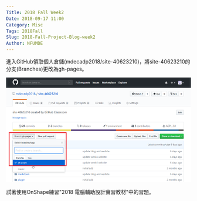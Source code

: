 ```yaml
---
Title: 2018 Fall Week2
Date: 2018-09-17 11:00
Category: Misc
Tags: 2018Fall
Slug: 2018-Fall-Project-Blog-week2
Author: NFUMDE
---
```



<!-- PELICAN_END_SUMMARY -->

進入GitHub領取個人倉儲(mdecadp2018/site-40623210)，將site-40623210的分支(Branches)更改為gh-pages。</span></p>
<p><span><img src="/images/chrome_2018-10-21_15-38-26.png" width="514" height="284" alt=""></span></p>
試著使用OnShape練習"2018 電腦輔助設計實習教材"中的習題。

